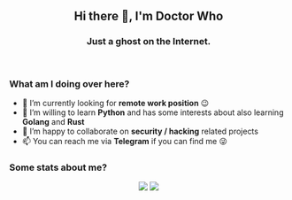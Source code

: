 <!--
**Jiab77/jiab77** is a ✨ _special_ ✨ repository because its `README.md` (this file) appears on your GitHub profile.

Here are some ideas to get you started:

- 🔭 I’m currently working on ...
- 🌱 I’m currently learning ...
- 👯 I’m looking to collaborate on ...
- 🤔 I’m looking for help with ...
- 💬 Ask me about ...
- 📫 How to reach me: ...
- 😄 Pronouns: ...
- ⚡ Fun fact: ...
-->

<h2 align="center">Hi there 👋, I'm Doctor Who</h2>
<h3 align="center">Just a ghost on the Internet.</h3>
<br>
<h3 align="left">What am I doing over here?</h3>

<!--
- 🔭 I’m currently working on [nmap-webui](https://github.com/Jiab77/nmap-webui), [libvirt-web](https://github.com/Jiab77/libvirt-web), [vuls-scripts](https://github.com/Jiab77/vuls-scripts) and [clamav-desktop](https://github.com/Jiab77/clamav-desktop)
-->
- 🔭 I’m currently looking for __remote work position__ 😉
- 🌱 I’m willing to learn __Python__ and has some interests about also learning __Golang__ and __Rust__
- 👯 I’m happy to collaborate on __security / hacking__ related projects
- 📫 You can reach me via __Telegram__ if you can find me 😜

<!--
As nobody decided to donate for my projects,
no reasons to keep them visible.

<h3 align="left">Want to support me or my projects?</h3>

Feel free to donate anything you want to the following addresses:

- Bitcoin (BTC): `bc1qdn8stqmaf0zackrqxnrv57vj5f8ewyf34gxgcj`
- Ethereum (ETH): `0x54e7328C44deEE18dD54d8AdC6eDdD762D9e8302`
- Dash: `Xvn5voYZRwHuGzJCbAeCo5e9Zi5A4ECEJP`
- Zcash (ZEC): `zs1e2zh2pudrrghqjhuy3cf3sypt4dm7e47cw23zv4zhxn5t7pjsd9p8qulhsf58n3gvxgy703zwd7`
- XMR: `49UFMjWpZLcXHL4PbnFcvqXXQPqd5jqveXSAXXmeWJzABNbyxQMTeMwh9Q9Z2FhPYycTgzi9SCYMxHPcdWZq1RJm9Hehq6q`
-->

<h3 align="left">Some stats about me?</h3>

<p align="center">
  <a href="https://github.com/anuraghazra/github-readme-stats" target="_blank"><img align="center" valign="top" src="https://github-readme-stats.vercel.app/api?username=jiab77&show_icons=true&count_private=true&theme=tokyonight&custom_title=Personal%20Stats&line_height=24&border_color=30363d" /></a>
  <a href="https://github.com/anuraghazra/github-readme-stats" target="_blank"><img align="center" valign="top" src="https://github-readme-stats.vercel.app/api/top-langs/?username=jiab77&langs_count=8&theme=tokyonight&layout=compact&border_color=30363d" /></a>
</p>
